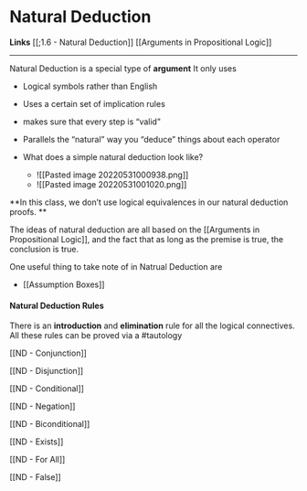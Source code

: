 # Natural Deduction

**Links**
[[;1.6 - Natural Deduction]]
[[Arguments in Propositional Logic]]

---

Natural Deduction is a special type of **argument**
It only uses 
- Logical symbols rather than English
- Uses a certain set of implication rules 
- makes sure that every step is “valid"
- Parallels the “natural” way you “deduce” things about each operator

- What does a simple natural deduction look like? 
	- ![[Pasted image 20220531000938.png]]
	- ![[Pasted image 20220531001020.png]]

**In this class, we don’t use logical equivalences in our natural deduction proofs. **

The ideas of natural deduction are all based on the [[Arguments in Propositional Logic]], and the fact that as long as the premise is true, the conclusion is true. 

One useful thing to take note of in Natrual Deduction are 
- [[Assumption Boxes]]

#### Natural Deduction Rules
There is an **introduction** and **elimination** rule for all the logical connectives. All these rules can be proved via a #tautology 

[[ND - Conjunction]]

[[ND - Disjunction]]

[[ND - Conditional]]

[[ND - Negation]]

[[ND - Biconditional]]

[[ND - Exists]]

[[ND - For All]]

[[ND - False]]





